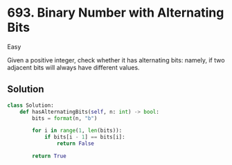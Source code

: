 # 693. Binary Number with Alternating Bits

Easy

Given a positive integer, check whether it has alternating bits: namely, if two
adjacent bits will always have different values.

## Solution

```python
class Solution:
    def hasAlternatingBits(self, n: int) -> bool:
        bits = format(n, "b")

        for i in range(1, len(bits)):
            if bits[i - 1] == bits[i]:
                return False

        return True
```
